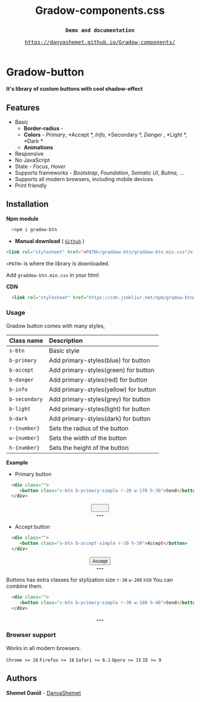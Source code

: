 
 <link rel="stylesheet" href="https://cdn.jsdelivr.net/npm/gradow-btn@1.0.7/gradow-btn.min.css"/>
<h1 align="center">

 <br> Gradow-components.css <br>
</h1>

<div class="highlight highlight-source-shell">
<pre>
<div align="center"><strong >Demo and documentation</strong></div>
<div align="center"><a align="center" href="https://danyashemet.github.io/Gradow-components/">https://danyashemet.github.io/Gradow-components/</a></div>
</pre>
</div>


# Gradow-button

**It's library of custom buttons with cool shadow-effect**

## Features
* Basic
  - **Border-radius**   - 
  - **Colors** - *Primary*, *Accept *, *Info*, *Secondary *, *Danger* , *Light  *, *Dark * 
  - **Animations** 
 * Responsive
 * No JavaScript
 * State - *Focus*, *Hover*
 * Supports frameworks - *Bootstrap*, *Foundation*, *Sematic UI*, *Bulma*, ...
 * Supports all modern browsers, including mobile devices
 * Print friendly

## Installation
  
**Npm module**

```sh
  >npm i gradow-btn 
```

- **Manual download** ( [`Github`](https://github.com/DanyaShemet/Gradow-components.git) )

```html
<link rel="stylesheet" href="<PATH>/graddow-btn/graddow-btn.min.css"/>
```
`<PATH>` is where the library is downloaded.

Add `graddow-btn.min.css` in your html

 **CDN** 
```html
  <link rel="stylesheet" href="https://cdn.jsdelivr.net/npm/gradow-btn@1.0.7/gradow-btn.min.css"/>
```

### Usage

Gradow button comes with many styles,

| Class name      | Description                             |
| :----------     | :-----------------------                |
| `s-btn`         | Basic style                             |
| `b-primary`     | Add primary-styles(blue) for button     |
| `b-accept`      | Add primary-styles(green) for button    |
| `b-danger`      | Add primary-styles(red) for button      |
| `b-info`        | Add primary-styles(yellow) for button   |
| `b-secondary`   | Add primary-styles(grey) for button     |
| `b-light`       | Add primary-styles(light) for button    |
| `b-dark`        | Add primary-styles(dark) for button     |
| `r-{number}`    | Sets the radius of the button           |
| `w-{number}`    | Sets the width of the button            |
| `h-{number}`    | Sets the height of the button           |


**Example**

  - Primary button

```html
  <div class="">
     <button class="s-btn b-primary-simple r-20 w-170 h-30">Send</button>
  </div>
```

<div align="center">
 <button class="s-btn b-primary-simple r-20 w-170 h-30" style="color: #fff">Send</button>
</div>


<div align="center"><strong >---</strong></div>

  - Accept button

```html
  <div class="">
     <button class="s-btn b-accept-simple r-10 h-30">Accept</button>
  </div>
```
<div align="center">
     <button class="s-btn b-accept-simple r-10 h-30">Accept</button>
  </div>

<div align="center"><strong >---</strong></div>

Buttons has extra classes for stylization size `r-30` `w-200` `h50`
You can combine them.

```html
  <div class="">
     <button class="s-btn b-primary-simple r-30 w-180 h-40">Send</button>
  </div>
```
<div align="center"><strong >---</strong></div>

### Browser support

Works in all modern browsers.

`Chrome >= 26` `Firefox >= 16` `Safari >= 6.1` `Opera >= 15` `IE >= 9`

## Authors

**Shemet Daniil** - [DanyaShemet](https://github.com/DanyaShemet)


    

